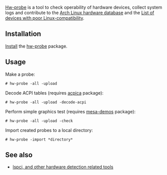 [Hw-probe](https://github.com/linuxhw/hw-probe) is a tool to check operability of hardware devices, collect system logs and contribute to the [Arch Linux hardware database](https://linux-hardware.org/?distro=Arch) and the [List of devices with poor Linux-compatibility](https://github.com/linuxhw/HWInfo).

## Installation

[Install](/index.php/Install "Install") the [hw-probe](https://aur.archlinux.org/packages/hw-probe/) package.

## Usage

Make a probe:

```
# hw-probe -all -upload

```

Decode ACPI tables (requires [acpica](https://www.archlinux.org/packages/?name=acpica) package):

```
# hw-probe -all -upload -decode-acpi

```

Perform simple graphics test (requires [mesa-demos](https://www.archlinux.org/packages/?name=mesa-demos) package):

```
# hw-probe -all -upload -check

```

Import created probes to a local directory:

```
# hw-probe -import *directory*

```

## See also

*   [lspci, and other hardware detection related tools](https://en.wikipedia.org/wiki/Lspci "wikipedia:Lspci")